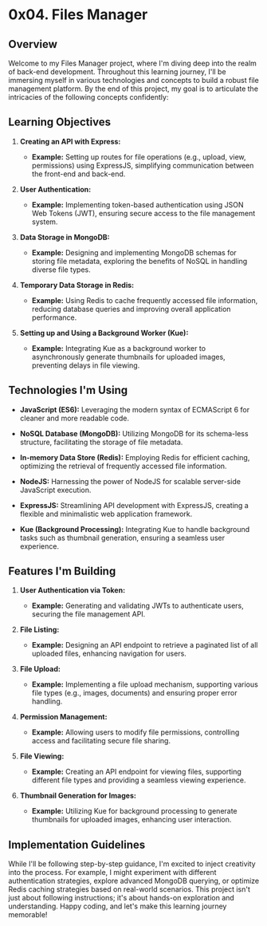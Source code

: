 # 0x04. Files Manager

## Overview

Welcome to my Files Manager project, where I'm diving deep into the realm of back-end development. Throughout this learning journey, I'll be immersing myself in various technologies and concepts to build a robust file management platform. By the end of this project, my goal is to articulate the intricacies of the following concepts confidently:

## Learning Objectives

1. **Creating an API with Express:**
   - **Example:** Setting up routes for file operations (e.g., upload, view, permissions) using ExpressJS, simplifying communication between the front-end and back-end.

2. **User Authentication:**
   - **Example:** Implementing token-based authentication using JSON Web Tokens (JWT), ensuring secure access to the file management system.
   
3. **Data Storage in MongoDB:**
   - **Example:** Designing and implementing MongoDB schemas for storing file metadata, exploring the benefits of NoSQL in handling diverse file types.

4. **Temporary Data Storage in Redis:**
   - **Example:** Using Redis to cache frequently accessed file information, reducing database queries and improving overall application performance.

5. **Setting up and Using a Background Worker (Kue):**
   - **Example:** Integrating Kue as a background worker to asynchronously generate thumbnails for uploaded images, preventing delays in file viewing.

## Technologies I'm Using

- **JavaScript (ES6):** Leveraging the modern syntax of ECMAScript 6 for cleaner and more readable code.
  
- **NoSQL Database (MongoDB):** Utilizing MongoDB for its schema-less structure, facilitating the storage of file metadata.
  
- **In-memory Data Store (Redis):** Employing Redis for efficient caching, optimizing the retrieval of frequently accessed file information.
  
- **NodeJS:** Harnessing the power of NodeJS for scalable server-side JavaScript execution.
  
- **ExpressJS:** Streamlining API development with ExpressJS, creating a flexible and minimalistic web application framework.
  
- **Kue (Background Processing):** Integrating Kue to handle background tasks such as thumbnail generation, ensuring a seamless user experience.

## Features I'm Building

1. **User Authentication via Token:**
   - **Example:** Generating and validating JWTs to authenticate users, securing the file management API.

2. **File Listing:**
   - **Example:** Designing an API endpoint to retrieve a paginated list of all uploaded files, enhancing navigation for users.

3. **File Upload:**
   - **Example:** Implementing a file upload mechanism, supporting various file types (e.g., images, documents) and ensuring proper error handling.

4. **Permission Management:**
   - **Example:** Allowing users to modify file permissions, controlling access and facilitating secure file sharing.

5. **File Viewing:**
   - **Example:** Creating an API endpoint for viewing files, supporting different file types and providing a seamless viewing experience.

6. **Thumbnail Generation for Images:**
   - **Example:** Utilizing Kue for background processing to generate thumbnails for uploaded images, enhancing user interaction.

## Implementation Guidelines

While I'll be following step-by-step guidance, I'm excited to inject creativity into the process. For example, I might experiment with different authentication strategies, explore advanced MongoDB querying, or optimize Redis caching strategies based on real-world scenarios. This project isn't just about following instructions; it's about hands-on exploration and understanding. Happy coding, and let's make this learning journey memorable!